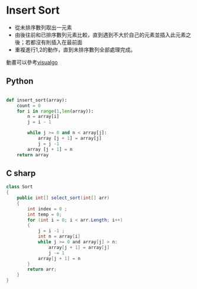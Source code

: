 # Insert Sort

<ul>
    <li>從未排序數列取出一元素</li>
    <li>由後往前和已排序數列元素比較，直到遇到不大於自己的元素並插入此元素之後；若都沒有則插入在最前面</li>
    <li>重複進行1,2的動作，直到未排序數列全部處理完成。</li>
</ul>

動畫可以參考<a href ="https://visualgo.net/en/sorting">visualgo </a>


## Python




``` python

def insert_sort(array):
    count = 0 
    for i in range(1,len(array)): 
        n = array[i]
        j = i - 1

        while j >= 0 and n < array[j]:            
            array [j + 1] = array[j]
            j = j -1        
        array [j + 1] = n         
    return array   
```


## C sharp

``` csharp
class Sort
{
    public int[] select_sort(int[] arr)
    {
        int index = 0 ;
        int temp = 0;
        for (int i = 0; i < arr.Length; i++)
        {
            j = i -1 ;
            int n = array[i]
            while j >= 0 and array[j] > n:
                array[j + 1] = array[j]
                j -= 1
            array[j + 1] = n
        }
        return arr;
    }       
}
```










